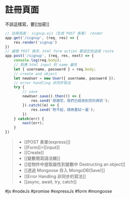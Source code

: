 # 註冊頁面
不該這樣寫，要[[加密]]
```js
// 註冊頁面： signup.ejs（生成 POST 表單） render
app.get('/signup', (req, res) => {
	res.render('signup')
})
// 處理 POST 請求，html form action 要設定到這個 route
app.post('/signup', (req, res, next) => {
	console.log(req.body);
	// 對應 html input 的 name 屬性
	let { username, password } = req.body;
	// create and object
	let newUser = new User({ username, password });
	// error handling 非同步寫法
	try {
		// save
		newUser.save().then(() => {
			res.send('感謝您，我們已經收到您的資訊');
		}).catch((e) => {
			res.send('對不起，請再重試一遍');
		})
	} catch(err) {
		next(err);
	}
})
```
>- [[POST 表單(express)]]
>- [[Form]]>[[input]]
>- [[Create]]
>- [[變數簡寫語法糖]]
>- [[從物件中提取屬性到變數中 Destructing an object]]
>- [[透過 Mongoose 存入 MongoDB(Save)]]
>- [[Error Handling 非同步的寫法]]
>- [[async, await, try, catch]]


#js #nodeJs #promise #expressJs #form #mongoose 